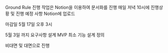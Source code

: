 Ground Rule
진행 작업은 Notion을 이용하여 문서화를 진행
매일 저녁 10시에 진행상황 및 진행 예정 사항 Notion에 업로드

마감일 5월 17일 오후 3시

5월 3일 까지 요구사항 설계
MVP 최소 기능 설계 정의

비대면 및 대면으로 진행